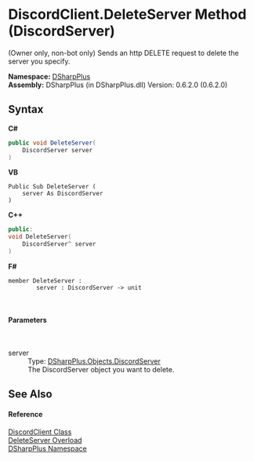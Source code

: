 # DiscordClient.DeleteServer Method (DiscordServer)
 

(Owner only, non-bot only) Sends an http DELETE request to delete the server you specify.

**Namespace:**&nbsp;<a href="503971eb-de5e-a570-9922-de9500a9b1cc">DSharpPlus</a><br />**Assembly:**&nbsp;DSharpPlus (in DSharpPlus.dll) Version: 0.6.2.0 (0.6.2.0)

## Syntax

**C#**<br />
``` C#
public void DeleteServer(
	DiscordServer server
)
```

**VB**<br />
``` VB
Public Sub DeleteServer ( 
	server As DiscordServer
)
```

**C++**<br />
``` C++
public:
void DeleteServer(
	DiscordServer^ server
)
```

**F#**<br />
``` F#
member DeleteServer : 
        server : DiscordServer -> unit 

```

<br />

#### Parameters
&nbsp;<dl><dt>server</dt><dd>Type: <a href="0bea1794-96dc-62e4-4798-1bd4e0abad39">DSharpPlus.Objects.DiscordServer</a><br />The DiscordServer object you want to delete.</dd></dl>

## See Also


#### Reference
<a href="8f8cbf24-03e9-53cc-389f-2ba10a699065">DiscordClient Class</a><br /><a href="8d30be07-9c2d-ecb3-ff08-bb6ed80c5048">DeleteServer Overload</a><br /><a href="503971eb-de5e-a570-9922-de9500a9b1cc">DSharpPlus Namespace</a><br />